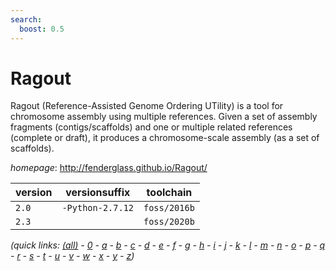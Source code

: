 ```yaml
---
search:
  boost: 0.5
---
```

# Ragout

Ragout (Reference-Assisted Genome Ordering UTility) is a tool for chromosome assembly using multiple  references. Given a set of assembly fragments (contigs/scaffolds) and one or multiple related references (complete or  draft), it produces a chromosome-scale assembly (as a set of scaffolds).

*homepage*: <http://fenderglass.github.io/Ragout/>

version | versionsuffix | toolchain
--------|---------------|----------
``2.0`` | ``-Python-2.7.12`` | ``foss/2016b``
``2.3`` |  | ``foss/2020b``


*(quick links: [(all)](../index.md) - [0](../0/index.md) - [a](../a/index.md) - [b](../b/index.md) - [c](../c/index.md) - [d](../d/index.md) - [e](../e/index.md) - [f](../f/index.md) - [g](../g/index.md) - [h](../h/index.md) - [i](../i/index.md) - [j](../j/index.md) - [k](../k/index.md) - [l](../l/index.md) - [m](../m/index.md) - [n](../n/index.md) - [o](../o/index.md) - [p](../p/index.md) - [q](../q/index.md) - [r](../r/index.md) - [s](../s/index.md) - [t](../t/index.md) - [u](../u/index.md) - [v](../v/index.md) - [w](../w/index.md) - [x](../x/index.md) - [y](../y/index.md) - [z](../z/index.md))*

